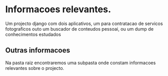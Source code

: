 # Informacoes relevantes.

Um projecto django com dois aplicativos, um para contratacao de servicos fotograficos outo um buscador de conteudos pessoai, ou um dump de conhecimentos estudados

## Outras informacoes

Na pasta raiz encontraremos uma subpasta onde constam informacoes relevantes sobre o projecto.